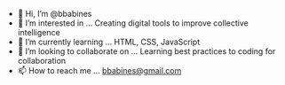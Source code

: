 - 👋 Hi, I’m @bbabines
- 👀 I’m interested in ... Creating digital tools to improve collective intelligence
- 🌱 I’m currently learning ... HTML, CSS, JavaScript
- 💞️ I’m looking to collaborate on ... Learning best practices to coding for collaboration
- 📫 How to reach me ... bbabines@gmail.com

<!---
bbabines/bbabines is a ✨ special ✨ repository because its `README.md` (this file) appears on your GitHub profile.
You can click the Preview link to take a look at your changes.
--->
